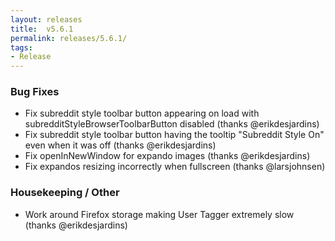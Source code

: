 ```yaml
---
layout: releases
title:  v5.6.1
permalink: releases/5.6.1/
tags:
- Release
---
```


### Bug Fixes

- Fix subreddit style toolbar button appearing on load with subredditStyleBrowserToolbarButton disabled (thanks @erikdesjardins)
- Fix subreddit style toolbar button having the tooltip "Subreddit Style On" even when it was off (thanks @erikdesjardins)
- Fix openInNewWindow for expando images (thanks @erikdesjardins)
- Fix expandos resizing incorrectly when fullscreen (thanks @larsjohnsen)

### Housekeeping / Other

- Work around Firefox storage making User Tagger extremely slow (thanks @erikdesjardins)

